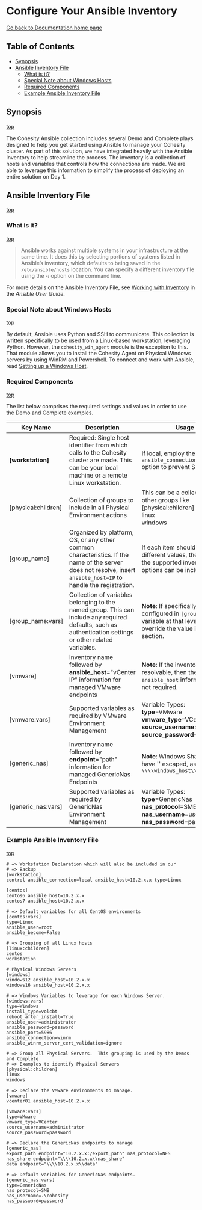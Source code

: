 # Configure Your Ansible Inventory

[Go back to Documentation home page ](../README.md)

## Table of Contents
- [Synopsis](#synopsis)
- [Ansible Inventory File](#Ansible-Inventory-File)
    - [What is it?](#What-is-it)
    - [Special Note about Windows Hosts](#Special-Note-about-Windows-Hosts)
    - [Required Components](#Required-Components)
    - [Example Ansible Inventory File](#Example-Ansible-Inventory-File)

## Synopsis
[top](#Configure-Your-Ansible-Inventory)

The Cohesity Ansible collection includes several Demo and Complete plays designed to help you get started using Ansible to manage your Cohesity cluster.  As part of this solution, we have integrated heavily with the Ansible Inventory to help streamline the process.  The inventory is a collection of hosts and variables that controls how the connections are made.  We are able to leverage this information to simplify the process of deploying an entire solution on Day 1.

## Ansible Inventory File
[top](#Configure-Your-Ansible-Inventory)

### What is it?
[top](#Configure-Your-Ansible-Inventory)

> Ansible works against multiple systems in your infrastructure at the same time. It does this by selecting portions of systems listed in Ansible’s inventory, which defaults to being saved in the `/etc/ansible/hosts` location. You can specify a different inventory file using the *-i <path>* option on the command line.

For more details on the Ansible Inventory File, see [Working with Inventory](https://docs.ansible.com/ansible/latest/user_guide/intro_inventory.html) in the *Ansible User Guide*.

### Special Note about Windows Hosts
[top](#Configure-Your-Ansible-Inventory)

By default, Ansible uses Python and SSH to communicate.  This collection is written specifically to be used from a Linux-based workstation, leveraging Python.  However, the `cohesity_win_agent` module is the exception to this.  That module allows you to install the Cohesity Agent on Physical Windows servers by using WinRM and Powershell.  To connect and work with Ansible, read [Setting up a Windows Host](https://docs.ansible.com/ansible/latest/user_guide/windows_setup.html).

### Required Components
[top](#Configure-Your-Ansible-Inventory)

The list below comprises the required settings and values in order to use the Demo and Complete examples.

| Key Name | Description | Usage |
| --- | --- | --- |
| **[workstation]** | Required: Single host identifier from which calls to the Cohesity cluster are made.  This can be your local machine or a remote Linux workstation.  | If local, employ the `ansible_connection=local` option to prevent SSH calls. |
| [physical:children] | Collection of groups to include in all Physical Environment actions | This can be a collection of other groups like<br>[physical:children]<br>linux<br>windows |
| [group_name] | Organized by platform, OS, or any other common characteristics.  If the name of the server does not resolve, insert `ansible_host=IP` to handle the registration.|  If each item should have different values, then each of the supported inventory options can be included there. |
| [group_name:vars] | Collection of variables belonging to the named group.  This can include any required defaults, such as authentication settings or other related variables. | **Note**: If specifically configured in `[group_name]`, a variable at that level will override the value in this section. |
| [vmware] | Inventory name followed by **ansible_host**="vCenter IP" information for managed VMware endpoints | **Note**: If the inventory name is resolvable, then the `ansible_host` information is not required. |
| [vmware:vars] | Supported variables as required by VMware Environment Management | Variable Types:<br>**type**=VMware<br>**vmware_type**=VCenter<br>**source_username**=username<br>**source_password**=password|
| [generic_nas] | Inventory name followed by **endpoint**="path" information for managed GenericNas Endpoints | **Note**: Windows Shares must have '\' escaped, as in: `\\\\windows_host\\share_name` |
| [generic_nas:vars] | Supported variables as required by GenericNas Environment Management | Variable Types:<br>**type**=GenericNas<br>**nas_protocol**=SMB<br>**nas_username**=username<br>**nas_password**=password|

### Example Ansible Inventory File
[top](#Configure-Your-Ansible-Inventoryy)

```
# => Workstation Declaration which will also be included in our
# => Backup
[workstation]
control ansible_connection=local ansible_host=10.2.x.x type=Linux

[centos]
centos6 ansible_host=10.2.x.x
centos7 ansible_host=10.2.x.x

# => Default variables for all CentOS environments
[centos:vars]
type=Linux
ansible_user=root
ansible_become=False

# => Grouping of all Linux hosts
[linux:children]
centos
workstation

# Physical Windows Servers
[windows]
windows12 ansible_host=10.2.x.x
windows16 ansible_host=10.2.x.x

# => Windows Variables to leverage for each Windows Server.
[windows:vars]
type=Windows
install_type=volcbt
reboot_after_install=True
ansible_user=administrator
ansible_password=password
ansible_port=5986
ansible_connection=winrm
ansible_winrm_server_cert_validation=ignore

# => Group all Physical Servers.  This grouping is used by the Demos and Complete
# => Examples to identify Physical Servers
[physical:children]
linux
windows

# => Declare the VMware environments to manage.
[vmware]
vcenter01 ansible_host=10.2.x.x

[vmware:vars]
type=VMware
vmware_type=VCenter
source_username=administrator
source_password=password

# => Declare the GenericNas endpoints to manage
[generic_nas]
export_path endpoint="10.2.x.x:/export_path" nas_protocol=NFS
nas_share endpoint="\\\\10.2.x.x\\nas_share"
data endpoint="\\\\10.2.x.x\\data"

# => Default variables for GenericNas endpoints.
[generic_nas:vars]
type=GenericNas
nas_protocol=SMB
nas_username=.\cohesity
nas_password=password
```
